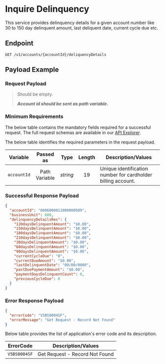 # Inquire Delinquency

This service provides delinquency details for a given account number like 30 to 150 day delinquent amount, last deliquent date, current cycle due etc.

## Endpoint

`GET /v1/accounts/{accountId}/deliquencyDetails`

## Payload Example

### Request Payload

>Should be empty. 
>
>***Account id should be sent as path variable.***

### Minimum Requirements

The below table contains the mandatory fields required for a successful request. The full request schemas are available in our [API Explorer](../api/?type=get&path=/v1/accounts/{accountId}/deliquencyDetails).

The below table identifies the required parameters in the request payload.

| Variable | Passed as | Type | Length | Description/Values |
| -------- | :-------: | :--: | :------------: | ------------------ |
| `accountId` | Path Variable | *string* | 19 | Unique identification number for cardholder billing account. | 

### Successful Response Payload

```json
{
  "accountId": "0006000011000000509",
  "businessUnit": 600,
  "delinquencyDetailsRes": {
    "120daysDelinquentAmount": "$0.00",
    "150daysDelinquentAmount": "$0.00",
    "180daysDelinquentAmount": "$0.00",
    "210daysDelinquentAmount": "$0.00",
    "30daysDelinquentAmount": "$0.00",
    "60daysDelinquentAmount": "$0.00",
    "90daysDelinquentAmount": "$0.00",
    "currentCycleDue": "0",
    "currentDueAmount": "$0.00",
    "lastDelinquentDate": "00/00/0000",
    "pastDuePaymentAmount": "$0.00",
    "paymentDaysDelinquentCount": 0,
    "previousCycleDue": 0
  }
}

```

### Error Response Payload

```json
{
  "errorCode": "V5BS0004SF",
  "errorMessage": "Get Request - Record Not Found"  
}
```

Below table provides the list of application's error code and its description.

| ErrorCode |  Description/Values |
| --------  | ------------------ |
| `V5BS0004SF` | Get Request - Record Not Found |